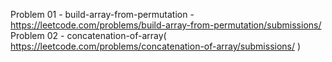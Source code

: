 Problem 01 - build-array-from-permutation - https://leetcode.com/problems/build-array-from-permutation/submissions/
Problem 02 - concatenation-of-array( https://leetcode.com/problems/concatenation-of-array/submissions/ )